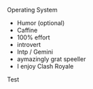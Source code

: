 Operating System
- Humor (optional) 
- Caffine
- 100% effort
- introvert
- Intp / Gemini 
- aymazingly grat speeller
- I enjoy Clash Royale

Test
